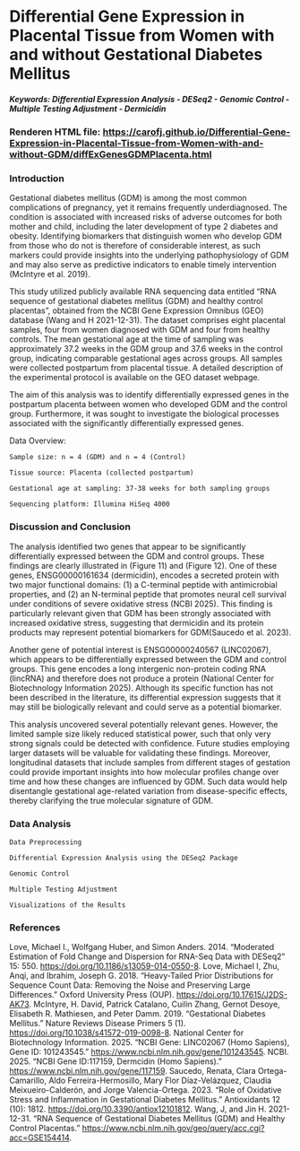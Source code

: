 # Differential Gene Expression in Placental Tissue from Women with and without Gestational Diabetes Mellitus

##### Keywords: Differential Expression Analysis - DESeq2 - Genomic Control - Multiple Testing Adjustment - Dermicidin

### Renderen HTML file: https://carofj.github.io/Differential-Gene-Expression-in-Placental-Tissue-from-Women-with-and-without-GDM/diffExGenesGDMPlacenta.html

### Introduction
Gestational diabetes mellitus (GDM) is among the most common complications of pregnancy, yet it remains frequently underdiagnosed. The condition is associated with increased risks of adverse outcomes for both mother and child, including the later development of type 2 diabetes and obesity. Identifying biomarkers that distinguish women who develop GDM from those who do not is therefore of considerable interest, as such markers could provide insights into the underlying pathophysiology of GDM and may also serve as predictive indicators to enable timely intervention (McIntyre et al. 2019).

This study utilized publicly available RNA sequencing data entitled “RNA sequence of gestational diabetes mellitus (GDM) and healthy control placentas”, obtained from the NCBI Gene Expression Omnibus (GEO) database (Wang and H 2021-12-31). The dataset comprises eight placental samples, four from women diagnosed with GDM and four from healthy controls. The mean gestational age at the time of sampling was approximately 37.2 weeks in the GDM group and 37.6 weeks in the control group, indicating comparable gestational ages across groups. All samples were collected postpartum from placental tissue. A detailed description of the experimental protocol is available on the GEO dataset webpage.

The aim of this analysis was to identify differentially expressed genes in the postpartum placenta between women who developed GDM and the control group. Furthermore, it was sought to investigate the biological processes associated with the significantly differentially expressed genes.

Data Overview:

    Sample size: n = 4 (GDM) and n = 4 (Control)

    Tissue source: Placenta (collected postpartum)

    Gestational age at sampling: 37-38 weeks for both sampling groups

    Sequencing platform: Illumina HiSeq 4000

### Discussion and Conclusion

The analysis identified two genes that appear to be significantly differentially expressed between the GDM and control groups. These findings are clearly illustrated in (Figure 11) and (Figure 12). One of these genes, ENSG00000161634 (dermicidin), encodes a secreted protein with two major functional domains: (1) a C-terminal peptide with antimicrobial properties, and (2) an N-terminal peptide that promotes neural cell survival under conditions of severe oxidative stress (NCBI 2025). This finding is particularly relevant given that GDM has been strongly associated with increased oxidative stress, suggesting that dermicidin and its protein products may represent potential biomarkers for GDM(Saucedo et al. 2023).

Another gene of potential interest is ENSG00000240567 (LINC02067), which appears to be differentially expressed between the GDM and control groups. This gene encodes a long intergenic non-protein coding RNA (lincRNA) and therefore does not produce a protein (National Center for Biotechnology Information 2025). Although its specific function has not been described in the literature, its differential expression suggests that it may still be biologically relevant and could serve as a potential biomarker.

This analysis uncovered several potentially relevant genes. However, the limited sample size likely reduced statistical power, such that only very strong signals could be detected with confidence. Future studies employing larger datasets will be valuable for validating these findings. Moreover, longitudinal datasets that include samples from different stages of gestation could provide important insights into how molecular profiles change over time and how these changes are influenced by GDM. Such data would help disentangle gestational age-related variation from disease-specific effects, thereby clarifying the true molecular signature of GDM.

### Data Analysis

    Data Preprocessing

    Differential Expression Analysis using the DESeq2 Package

    Genomic Control

    Multiple Testing Adjustment 

    Visualizations of the Results

### References

Love, Michael I., Wolfgang Huber, and Simon Anders. 2014. “Moderated Estimation of Fold Change and Dispersion for RNA-Seq Data with DESeq2” 15: 550. https://doi.org/10.1186/s13059-014-0550-8.
Love, Michael I, Zhu, Anqi, and Ibrahim, Joseph G. 2018. “Heavy-Tailed Prior Distributions for Sequence Count Data: Removing the Noise and Preserving Large Differences.” Oxford University Press (OUP). https://doi.org/10.17615/J2DS-AK73.
McIntyre, H. David, Patrick Catalano, Cuilin Zhang, Gernot Desoye, Elisabeth R. Mathiesen, and Peter Damm. 2019. “Gestational Diabetes Mellitus.” Nature Reviews Disease Primers 5 (1). https://doi.org/10.1038/s41572-019-0098-8.
National Center for Biotechnology Information. 2025. “NCBI Gene: LINC02067 (Homo Sapiens), Gene ID: 101243545.” https://www.ncbi.nlm.nih.gov/gene/101243545.
NCBI. 2025. “NCBI Gene ID:117159, Dermcidin (Homo Sapiens).” https://www.ncbi.nlm.nih.gov/gene/117159.
Saucedo, Renata, Clara Ortega-Camarillo, Aldo Ferreira-Hermosillo, Mary Flor Díaz-Velázquez, Claudia Meixueiro-Calderón, and Jorge Valencia-Ortega. 2023. “Role of Oxidative Stress and Inflammation in Gestational Diabetes Mellitus.” Antioxidants 12 (10): 1812. https://doi.org/10.3390/antiox12101812.
Wang, J, and Jin H. 2021-12-31. “RNA Sequence of Gestational Diabetes Mellitus (GDM) and Healthy Control Placentas.” https://www.ncbi.nlm.nih.gov/geo/query/acc.cgi?acc=GSE154414.

